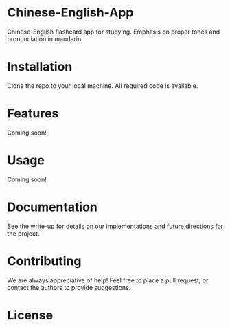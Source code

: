 # Chinese-English-App
Chinese-English flashcard app for studying. Emphasis on proper tones and
pronunciation in mandarin.

# Installation
Clone the repo to your local machine. All required code is available.

# Features
Coming soon!

# Usage
Coming soon!

# Documentation
See the write-up for details on our implementations and future directions for
the project.

# Contributing
We are always appreciative of help! Feel free to place a pull request, or
contact the authors to provide suggestions.

# License
